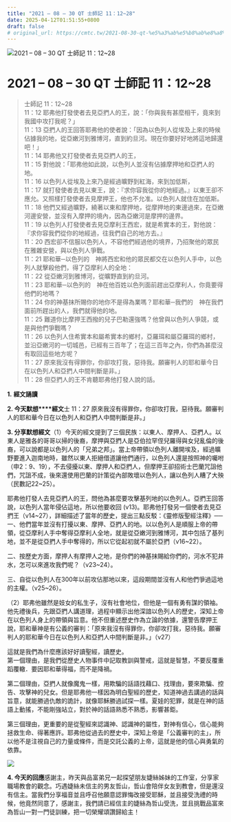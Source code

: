 ```yaml
---
title: "2021 – 08 – 30 QT 士師記 11：12~28"
date: 2025-04-12T01:51:55+0800
draft: false
# original_url: https://cmtc.tw/2021-08-30-qt-%e5%a3%ab%e5%b8%ab%e8%a8%98-11%ef%bc%9a1228
---
```


![2021 – 08 – 30 QT 士師記 11：12~28](/images/qt.jpg   "2021 – 08 – 30 QT 士師記 11：12~28")

# 2021 – 08 – 30 QT 士師記 11：12~28

> 士師記 11：12~28  
> 11：12 耶弗他打發使者去見亞捫人的王，說：「你與我有甚麼相干，竟來到我國中攻打我呢？」  
> 11：13 亞捫人的王回答耶弗他的使者說：「因為以色列人從埃及上來的時候佔據我的地，從亞嫩河到雅博河，直到約旦河。現在你要好好地將這地歸還吧！」  
> 11：14 耶弗他又打發使者去見亞捫人的王，  
> 11：15 對他說：「耶弗他如此說，以色列人並沒有佔據摩押地和亞捫人的地。  
> 11：16 以色列人從埃及上來乃是經過曠野到紅海，來到加低斯，  
> 11：17 就打發使者去見以東王，說：『求你容我從你的地經過。』以東王卻不應允。又照樣打發使者去見摩押王，他也不允准。以色列人就住在加低斯。  
> 11：18 他們又經過曠野，繞著以東和摩押地，從摩押地的東邊過來，在亞嫩河邊安營，並沒有入摩押的境內，因為亞嫩河是摩押的邊界。  
> 11：19 以色列人打發使者去見亞摩利王西宏，就是希實本的王，對他說：『求你容我們從你的地經過，往我們自己的地方去。』  
> 11：20 西宏卻不信服以色列人，不容他們經過他的境界，乃招聚他的眾民在雅雜安營，與以色列人爭戰。  
> 11：21 耶和華─以色列的　神將西宏和他的眾民都交在以色列人手中，以色列人就擊殺他們，得了亞摩利人的全地：  
> 11：22 從亞嫩河到雅博河，從曠野直到約旦河。  
> 11：23 耶和華─以色列的　神在他百姓以色列面前趕出亞摩利人，你竟要得他們的地嗎？  
> 11：24 你的神基抹所賜你的地你不是得為業嗎？耶和華─我們的　神在我們面前所趕出的人，我們就得他的地。  
> 11：25 難道你比摩押王西撥的兒子巴勒還強嗎？他曾與以色列人爭競，或是與他們爭戰嗎？  
> 11：26 以色列人住希實本和屬希實本的鄉村，亞羅珥和屬亞羅珥的鄉村，並沿亞嫩河的一切城邑，已經有三百年了；在這三百年之內，你們為甚麼沒有取回這些地方呢？  
> 11：27 原來我沒有得罪你，你卻攻打我，惡待我。願審判人的耶和華今日在以色列人和亞捫人中間判斷是非。」  
> 11：28 但亞捫人的王不肯聽耶弗他打發人說的話。

**1.** **經文誦讀**

**2. 今天默想****經文**士 11：27 原來我沒有得罪你，你卻攻打我，惡待我。願審判人的耶和華今日在以色列人和亞捫人中間判斷是非。」

**3. 分享默想經文**（1）今天的經文提到了三個民族：以東人、摩押人、亞捫人。以東人是雅各的哥哥以掃的後裔，摩押與亞捫人是亞伯拉罕侄兒羅得與女兒亂倫的後裔，可以說都是以色列人的「兄弟之邦」。當上帝帶領以色列人離開埃及，經過曠野要進入迦南地時，雖然以東人拒絕借道讓他們通行，以色列人還是按照神的囑咐（申2：9、19），不去侵擾以東、摩押人和亞捫人，但摩押王卻招術士巴蘭咒詛他們，咒詛不成，後來還使用巴蘭的計策從內部敗壞以色列人，讓以色列人糟了大殃（民數記22~25）。

耶弗他打發人去見亞捫人的王，問他為甚麼要攻擊基列地的以色列人。亞捫王回答說，以色列人當年侵佔這地，所以他要收回 (v13)。耶弗他打發另一個使者去見亞捫王（v14~27），詳細描述了當年的歷史，提出三點反駁：《靈修版聖經注釋》──  
一、他們當年並沒有打擾以東、摩押、亞捫人的地。以以色列人是順服上帝的帶領，從亞摩利人手中奪得亞摩利人全地，就是從亞嫩河到雅博河，其中包括了基列地，並不是從亞捫人手中奪得的，所以它從起初就不屬於亞捫（v16~22）。

二、按歷史方面，摩押人有摩押人之地，是你們的神基抹賜給你們的，河水不犯井水，怎可以來進攻我們呢？（v23~24）。

三、自從以色列人在300年以前攻佔那地以來，這段期間並沒有人和他們爭過這地的主權。（v25~26）。

（2）耶弗他雖然是妓女的私生子，沒有社會地位，但他是一個有勇有謀的領袖。他先禮後兵，先跟亞捫人講道理，過程中顯示出他深諳以色列人的歷史，深知上帝在以色列人身上的帶領與旨意。他不但重述歷史作為立論的依據，還警告摩押王說，耶和華神是有公義的審判：「原來我沒有得罪你，你卻攻打我，惡待我。願審判人的耶和華今日在以色列人和亞捫人中間判斷是非。」（v27）

這就是我們為什麼應該好好讀聖經，讀歷史。  
第一個理由，是我們從歷史人物事件中記取教訓與警戒，這就是智慧，不要反覆重蹈覆轍．要因耶和華得福，而不是降禍。

第二個理由，亞捫人就像魔鬼一樣，用欺騙的話語找藉口、找理由，要來欺騙、控告、攻擊神的兒女。但是耶弗他一樣因為明白聖經的歷史，知道神過去講過的話與旨意，就能勝過仇敵的詭計，就像耶穌勝過試探一樣。夏娃的犯罪，就是在神的話語上動搖，不能剛強站立，對於神的話語熟悉不熟悉，影響甚鉅。

第三個理由，更重要的是從聖經來認識神、認識神的屬性，對神有信心，信心能夠拯救生命、得著應許。耶弗他從過去的歷史中，深知上帝是「公義審判的主」，所以他不是注視自己的力量或條件，而是交託公義的上帝，這就是他的信心與勇氣的依靠。

![](/images/20210831.jpg)

**4. 今天的回應**感謝主，昨天與品富弟兄一起探望朋友婕絲姊妹的工作室，分享家職場教會的觀念。巧遇婕絲未信主的男友哲山，哲山會陪伴女友到教會，但是還沒有信主。當我們分享福音並且呼召他願意認罪悔改接受耶穌，並且接受洗禮的時候，他竟然同意了，感謝主，我們請已經信主的婕絲為哲山受洗，並且挑戰品富來為哲山一對一門徒訓練，把一切榮耀頌讚歸給主！